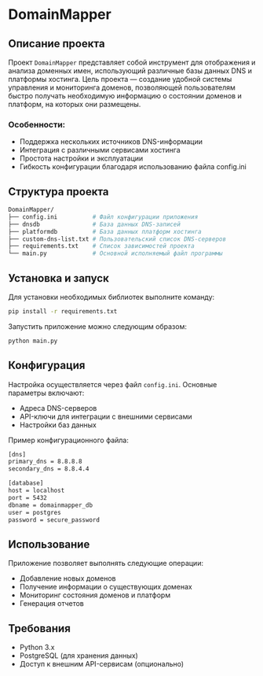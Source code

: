 # DomainMapper

## Описание проекта

Проект `DomainMapper` представляет собой инструмент для отображения и анализа доменных имен, использующий различные базы данных DNS и платформы хостинга. Цель проекта — создание удобной системы управления и мониторинга доменов, позволяющей пользователям быстро получать необходимую информацию о состоянии доменов и платформ, на которых они размещены.

### Особенности:

- Поддержка нескольких источников DNS-информации
- Интеграция с различными сервисами хостинга
- Простота настройки и эксплуатации
- Гибкость конфигурации благодаря использованию файла config.ini

## Структура проекта

```bash
DomainMapper/
├── config.ini          # Файл конфигурации приложения
├── dnsdb               # База данных DNS-записей
├── platformdb          # База данных платформ хостинга
├── custom-dns-list.txt # Пользовательский список DNS-серверов
├── requirements.txt    # Список зависимостей проекта
└── main.py             # Основной исполняемый файл программы
```
## Установка и запуск

Для установки необходимых библиотек выполните команду:

```bash
pip install -r requirements.txt
```

Запустить приложение можно следующим образом:

```bash
python main.py
```
## Конфигурация

Настройка осуществляется через файл `config.ini`. Основные параметры включают:

- Адреса DNS-серверов
- API-ключи для интеграции с внешними сервисами
- Настройки баз данных

Пример конфигурационного файла:

```bash
[dns]
primary_dns = 8.8.8.8
secondary_dns = 8.8.4.4

[database]
host = localhost
port = 5432
dbname = domainmapper_db
user = postgres
password = secure_password
```

## Использование

Приложение позволяет выполнять следующие операции:

- Добавление новых доменов
- Получение информации о существующих доменах
- Мониторинг состояния доменов и платформ
- Генерация отчетов

## Требования

- Python 3.x
- PostgreSQL (для хранения данных)
- Доступ к внешним API-сервисам (опционально)